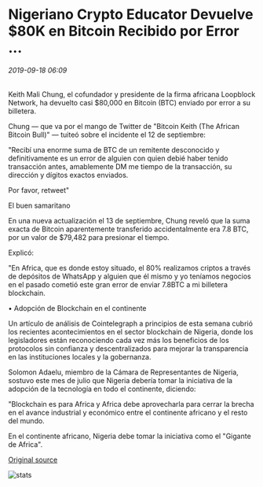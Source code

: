 # Nigeriano Crypto Educator Devuelve $80K en Bitcoin Recibido por Error ...

###### 2019-09-18 06:09

Keith Mali Chung, el cofundador y presidente de la firma africana Loopblock Network, ha devuelto casi $80,000 en Bitcoin (BTC) enviado por error a su billetera.

Chung — que va por el mango de Twitter de "Bitcoin Keith (The African Bitcoin Bull)" — tuiteó sobre el incidente el 12 de septiembre:

"Recibí una enorme suma de BTC de un remitente desconocido y definitivamente es un error de alguien con quien debié haber tenido transacción antes, amablemente DM me tiempo de la transacción, su dirección y dígitos exactos enviados.

Por favor, retweet"

El buen samaritano

En una nueva actualización el 13 de septiembre, Chung reveló que la suma exacta de Bitcoin aparentemente transferido accidentalmente era 7.8 BTC, por un valor de $79,482 para presionar el tiempo.

Explicó:

"En Africa, que es donde estoy situado, el 80% realizamos criptos a través de depósitos de WhatsApp y alguien que él mismo y yo teníamos negocios en el pasado cometió este gran error de enviar 7.8BTC a mi billetera blockchain.

• Adopción de Blockchain en el continente

Un artículo de análisis de Cointelegraph a principios de esta semana cubrió los recientes acontecimientos en el sector blockchain de Nigeria, donde los legisladores están reconociendo cada vez más los beneficios de los protocolos sin confianza y descentralizados para mejorar la transparencia en las instituciones locales y la gobernanza.

Solomon Adaelu, miembro de la Cámara de Representantes de Nigeria, sostuvo este mes de julio que Nigeria debería tomar la iniciativa de la adopción de la tecnología en todo el continente, diciendo:

"Blockchain es para Africa y Africa debe aprovecharla para cerrar la brecha en el avance industrial y económico entre el continente africano y el resto del mundo.

En el continente africano, Nigeria debe tomar la iniciativa como el "Gigante de Africa".

[Original source](https://cointelegraph.com/news/nigerian-crypto-educator-returns-80k-in-bitcoin-received-by-mistake)

![stats](https://c.statcounter.com/11760860/0/a89fa40b/1/ "stats")